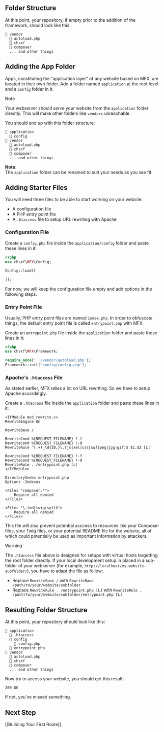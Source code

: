 ## Folder Structure

At this point, your repository, if empty prior to the addition of the framework, should look like this:

```
📁 vendor
  📄 autoload.php
  📁 chsxf
  📁 composer
  ... and other things
```

## Adding the App Folder

Apps, constituting the "application layer" of any website based on MFX, are located in their own folder. Add a folder named `application` at the root level and a `config` folder in it.

> [!NOTE]
> Your webserver should serve your website from the `application` folder directly. This will make other folders like `vendors` unreachable.

You should end up with this folder structure:

```
📁 application
  📁 config
📁 vendor
  📄 autoload.php
  📁 chsxf
  📁 composer
  ... and other things
```

**Note:**\
The `application` folder can be renamed to suit your needs as you see fit.

## Adding Starter Files

You will need three files to be able to start working on your website:

- A configuration file
- A PHP entry point file
- A `.htaccess` file to setup URL rewriting with Apache

### Configuration File

Create a `config.php` file inside the `application/config` folder and paste these lines in it:

```php
<?php
use chsxf\MFX\Config;

Config::load([

]);
```

For now, we will keep the configuration file empty and add options in the following steps.

### Entry Point File

Usually, PHP entry point files are named `index.php`. In order to obfuscate things, the default entry point file is called `entrypoint.php` with MFX.

Create an `entrypoint.php` file inside the `application` folder and paste these lines in it:

```php
<?php
use chsxf\MFX\Framework;

require_once('../vendor/autoload.php');
Framework::init('config/config.php');
```

### Apache's `.htaccess` File

As stated earlier, MFX relies a lot on URL rewriting. So we have to setup Apache accordingly.

Create a `.htaccess` file inside the `application` folder and paste these lines in it:

```
<IfModule mod_rewrite.c>
RewriteEngine On

RewriteBase /

RewriteCond %{REQUEST_FILENAME} !-f
RewriteCond %{REQUEST_FILENAME} !-d
RewriteRule ^(.+)_\d{10,}\.(js|xml|css|swf|png|jpg|gif)$ $1.$2 [L]

RewriteCond %{REQUEST_FILENAME} !-f
RewriteCond %{REQUEST_FILENAME} !-d
RewriteRule . /entrypoint.php [L]
</IfModule>

DirectoryIndex entrypoint.php
Options -Indexes

<Files "composer.*">
    Require all denied
</Files>

<Files "\.(md|twig|sql)$">
    Require all denied
</Files>
```

This file will also prevent potential acccess to resources like your Composer files, your Twig files, or your potential README file for the website, all of which could potentially be used as important information by attackers.

> [!WARNING]
> The `.htaccess` file above is designed for setups with virtual hosts targetting the root folder directly. If your local development setup in placed in a sub-folder of your webserver (for example, `http://localhost/my-website-subfolder/`), you have to adapt the file as follow:
>
> - Replace `RewriteBase /` with `RewriteBase /path/to/your/website/subfolder`
> - Replace `RewriteRule . /entrypoint.php [L]` with `RewriteRule . /path/to/your/website/subfolder/entrypoint.php [L]`

## Resulting Folder Structure

At this point, your repository should look like this:

```
📁 application
  📄 .htaccess
  📁 config
    📄 config.php
  📄 entrypoint.php
📁 vendor
  📄 autoload.php
  📁 chsxf
  📁 composer
  ... and other things
```

Now try to access your website, you should get this result:

```
200 OK
```

If not, you've missed something.

## Next Step

[[Building Your First Route]]
